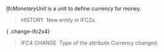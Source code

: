 _IfcMonetaryUnit_ is a unit to define currency for money.

> HISTORY&nbsp; New entity in IFC2x.

{ .change-ifc2x4}
> IFC4 CHANGE&nbsp; Type of the attribute Currency changed.